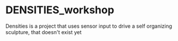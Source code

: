DENSITIES_workshop
==================

Densities is a project that uses sensor input to drive a self organizing sculpture, that doesn't exist yet
